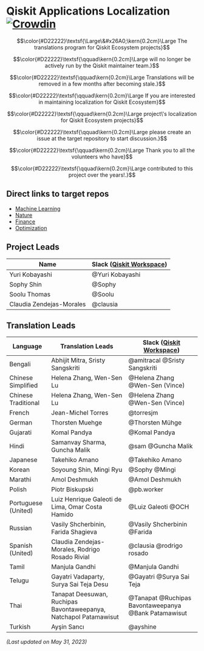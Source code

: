 # Qiskit Applications Localization [![Crowdin](https://badges.crowdin.net/qiskit-docs/localized.svg)](https://crowdin.com/project/qiskit-docs)

$$\color{#D22222}\textsf{\Large\&#x26A0;\kern{0.2cm}\Large The translations program for Qiskit Ecosystem projects}$$

$$\color{#D22222}\textsf{\qquad\kern{0.2cm}\Large will no longer be actively run by the Qiskit maintainer team.}$$

$$\color{#D22222}\textsf{\qquad\kern{0.2cm}\Large Translations will be removed in a few months after becoming stale.}$$

$$\color{#D22222}\textsf{\qquad\kern{0.2cm}\Large If you are interested in maintaining localization for Qiskit Ecosystem}$$

$$\color{#D22222}\textsf{\qquad\kern{0.2cm}\Large project\'s localization for Qiskit Ecosystem projects}$$

$$\color{#D22222}\textsf{\qquad\kern{0.2cm}\Large please create an issue at the target repository to start discussion.}$$

$$\color{#D22222}\textsf{\qquad\kern{0.2cm}\Large Thank you to all the volunteers who have}$$

$$\color{#D22222}\textsf{\qquad\kern{0.2cm}\Large contributed to this project over the years!.}$$

## Direct links to target repos

* [Machine Learning](https://github.com/qiskit-community/qiskit-machine-learning/issues)
* [Nature](https://github.com/qiskit-community/qiskit-nature/issues)
* [Finance](https://github.com/qiskit-community/qiskit-finance/issues)
* [Optimization](https://github.com/qiskit-community/qiskit-optimization/issues)


## Project Leads

| Name | Slack ([Qiskit Workspace](http://ibm.co/joinqiskitslack)) |
| ---    | --- |
| Yuri Kobayashi | @Yuri Kobayashi |
| Sophy Shin | @Sophy |
| Soolu Thomas | @Soolu |
| Claudia Zendejas-Morales | @clausia |


## Translation Leads

| **Language** | **Translation Leads** | **Slack ([Qiskit Workspace](http://ibm.co/joinqiskitslack))** |
| ---     | ---    | --- |
| Bengali | Abhijit Mitra, Sristy Sangskriti |  @amitracal @Sristy Sangskriti  |
| Chinese Simplified | Helena Zhang, Wen-Sen Lu |  @Helena Zhang @Wen-Sen (Vince)  |
| Chinese Traditional | Helena Zhang, Wen-Sen Lu |  @Helena Zhang @Wen-Sen (Vince)  |
| French | Jean-Michel Torres | @torresjm |
| German | Thorsten Muehge | @Thorsten Mühge |
| Gujarati | Komal Pandya | @Komal Pandya |
| Hindi | Samanvay Sharma, Guncha Malik | @sam @Guncha Malik |
| Japanese | Takehiko Amano | @Takehiko Amano |
| Korean | Soyoung Shin, Mingi Ryu | @Sophy @Mingi|
| Marathi | Amol Deshmukh | @Amol Deshmukh |
| Polish | Piotr Biskupski | @pb.worker |
| Portuguese (United) | Luiz Henrique Galeoti de Lima, Omar Costa Hamido | @Luiz Galeoti @OCH |
| Russian | Vasily Shcherbinin, Farida Shagieva | @Vasily Shcherbinin @Farida |
| Spanish (United) | Claudia Zendejas-Morales, Rodrigo Rosado Rivial  | @clausia @rodrigo rosado |
| Tamil | Manjula Gandhi | @Manjula Gandhi |
| Telugu| Gayatri Vadaparty, Surya Sai Teja Desu | @Gayatri @Surya Sai Teja |
| Thai | Tanapat Deesuwan, Ruchipas Bavontaweepanya, Natchapol Patamawisut | @Tanapat @Ruchipas Bavontaweepanya @Bank Patamawisut |
| Turkish | Ayşin Sancı | @ayshine |

*(Last updated on May 31, 2023)*
